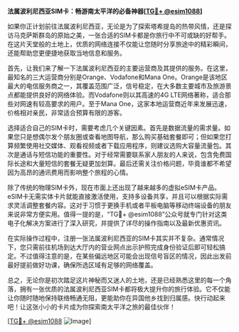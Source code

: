 **法属波利尼西亚SIM卡：畅游南太平洋的必备神器[[TG💪+ @esim1088](https://t.me/s/esim1088)]**

如果你正计划前往法属波利尼西亚，无论是为了探索塔希提岛的热带风情，还是探访马克萨斯群岛的原始之美，一张合适的SIM卡都是你旅行中不可或缺的好帮手。在这片天堂般的土地上，优质的网络连接不仅能让您随时分享旅途中的精彩瞬间，还能帮助您更便捷地获取当地信息和服务。

首先，让我们来了解一下法属波利尼西亚的主要运营商及其提供的服务。在这里，最知名的三大运营商分别是Orange、Vodafone和Mana One。Orange是该地区最大的电信服务商之一，其覆盖范围广泛，信号稳定，在大多数主要城市及旅游景点都能提供良好的网络体验。而Vodafone则以其高速的4G LTE网络著称，适合那些对网速有较高要求的用户。至于Mana One，这家本地运营商近年来发展迅速，价格相对亲民，非常适合预算有限的游客。

选择适合自己的SIM卡时，需要考虑几个关键因素。首先是数据流量的需求量。如果您只是想偶尔发个朋友圈或查看地图导航，那么购买基础套餐即可；但如果您打算频繁使用社交媒体、观看视频或者下载应用程序，则建议选购大容量流量包。其次是通话与短信功能的重要性。对于经常需要联系家人朋友的人来说，包含免费国际长途和大量短信的套餐无疑更加划算。最后还需关注价格问题，毕竟谁都不希望因为高昂的通讯费用而影响整个旅程的心情。

除了传统的物理SIM卡外，现在市面上还出现了越来越多的虚拟eSIM卡产品。eSIM卡无需实体卡片就能直接激活使用，支持多设备共享，并且可以根据实际需求灵活调整套餐内容。这对于习惯于更换手机或者平板电脑等移动终端设备的朋友来说非常方便实用。值得一提的是，“TG💪+ @esim1088”公众号就专门针对这类电子化解决方案进行了深入研究，并提供了详尽的操作指南以及最新优惠资讯。

在实际操作过程中，注册一张法属波利尼西亚的SIM卡其实并不复杂。通常情况下，您只需前往机场到达大厅内的营业网点出示护照完成身份验证后即可轻松搞定。不过值得注意的是，在某些偏远地区可能会出现信号盲区的情况，因此出发前最好提前做好功课，确保所选区域有足够的网络覆盖。

总之，无论你是初次踏足这片神秘而又迷人的土地，还是已经熟悉这里的每一个角落，拥有一张优质的法属波利尼西亚SIM卡都将极大提升你的旅行体验。它不仅能让你随时随地保持联络畅通无阻，更能助你在异国他乡找到归属感。快行动起来吧！让这张小小的卡片成为你探索南太平洋之旅的最佳伙伴！

[[TG💪+ @esim1088](https://t.me/s/esim1088) ![Image](https://i.postimg.cc/4NQfJmqS/Snipaste-2025-05-13-00-14-12.png)]